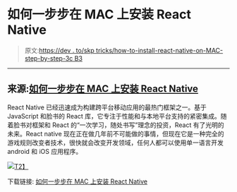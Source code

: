 # 如何一步步在 MAC 上安装 React Native

> 原文:[https://dev . to/skp tricks/how-to-install-react-native-on-MAC-step-by-step-3c B3](https://dev.to/skptricks/how-to-install-react-native-on-mac-step-by-step-3cb3)

* * *

## [](#source-how-to-install-react-native-on-mac-step-by-step)来源:[如何一步步在 MAC 上安装 React Native](https://www.skptricks.com/2019/02/how-to-install-react-native-on-mac-step.html)

React Native 已经迅速成为构建跨平台移动应用的最热门框架之一。基于 JavaScript 和脸书的 React 库，它专注于性能和与本地平台支持的紧密集成。随着脸书对框架和 React 的“一次学习，随处书写”理念的投资，React 有了光明的未来。React native 现在正在做几年前不可能做的事情，但现在它是一种完全的游戏规则改变者技术，很快就会改变开发领域，任何人都可以使用单一语言开发 android 和 iOS 应用程序。

[![](../Images/c7491c7152be22dfda47fa822d1b0abc.png)T2】](https://res.cloudinary.com/practicaldev/image/fetch/s--0ds86iDi--/c_limit%2Cf_auto%2Cfl_progressive%2Cq_auto%2Cw_880/https://4.bp.blogspot.com/-ndH5fokvD7I/XGENk7vZBnI/AAAAAAAACbc/ciaPLKKY84Ugy1BfrIbKoEbYkiYlghg6ACLcBGAs/s640/mac.png)

下载链接:
[如何一步步在 MAC 上安装 React Native](https://www.skptricks.com/2019/02/how-to-install-react-native-on-mac-step.html)